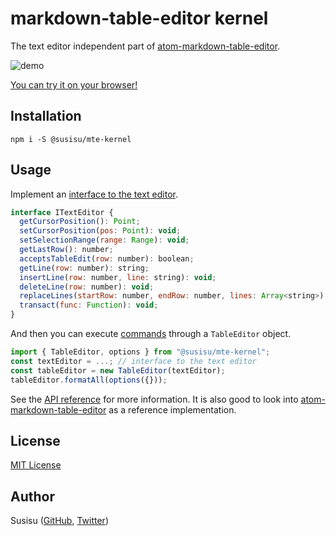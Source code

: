 # markdown-table-editor kernel
The text editor independent part of [atom-markdown-table-editor][atom-mte].

![demo](https://github.com/susisu/markdown-table-editor/wiki/images/demo.gif)

[You can try it on your browser!](https://susisu.github.io/mte-demo/)

## Installation
``` shell
npm i -S @susisu/mte-kernel
```

## Usage
Implement an [interface to the text editor][doc-ITextEditor].

``` javascript
interface ITextEditor {
  getCursorPosition(): Point;
  setCursorPosition(pos: Point): void;
  setSelectionRange(range: Range): void;
  getLastRow(): number;
  acceptsTableEdit(row: number): boolean;
  getLine(row: number): string;
  insertLine(row: number, line: string): void;
  deleteLine(row: number): void;
  replaceLines(startRow: number, endRow: number, lines: Array<string>): void;
  transact(func: Function): void;
}
```

And then you can execute [commands][doc-TableEditor] through a `TableEditor` object.

``` javascript
import { TableEditor, options } from "@susisu/mte-kernel";
const textEditor = ...; // interface to the text editor
const tableEditor = new TableEditor(textEditor);
tableEditor.formatAll(options({}));
```

See the [API reference][doc-API] for more information.
It is also good to look into [atom-markdown-table-editor][atom-mte-repo] as a reference implementation.

[doc-API]: https://doc.esdoc.org/github.com/susisu/mte-kernel/identifiers.html
[doc-ITextEditor]:  https://doc.esdoc.org/github.com/susisu/mte-kernel/class/lib/text-editor.js~ITextEditor.html
[doc-TableEditor]:  https://doc.esdoc.org/github.com/susisu/mte-kernel/class/lib/table-editor.js~TableEditor.html
[atom-mte]: https://atom.io/packages/markdown-table-editor
[atom-mte-repo]: https://github.com/susisu/atom-markdown-table-editor

## License
[MIT License](http://opensource.org/licenses/mit-license.php)

## Author
Susisu ([GitHub](https://github.com/susisu), [Twitter](https://twitter.com/susisu2413))

